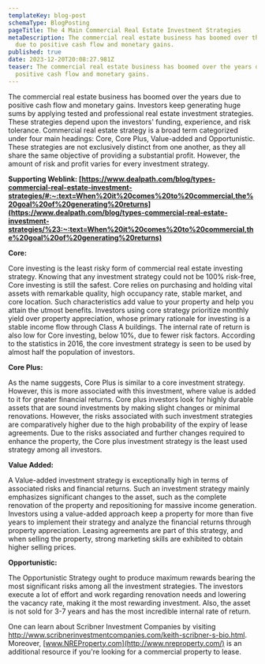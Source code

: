 ```yaml
---
templateKey: blog-post
schemaType: BlogPosting
pageTitle: The 4 Main Commercial Real Estate Investment Strategies
metaDescription: The commercial real estate business has boomed over the years
  due to positive cash flow and monetary gains.
published: true
date: 2023-12-20T20:08:27.981Z
teaser: The commercial real estate business has boomed over the years due to
  positive cash flow and monetary gains.
---
```

The commercial real estate business has boomed over the years due to positive cash flow and monetary gains. Investors keep generating huge sums by applying tested and professional real estate investment strategies. These strategies depend upon the investors' funding, experience, and risk tolerance. Commercial real estate strategy is a broad term categorized under four main headings: Core, Core Plus, Value-added and Opportunistic. These strategies are not exclusively distinct from one another, as they all share the same objective of providing a substantial profit. However, the amount of risk and profit varies for every investment strategy.

**Supporting Weblink: [https://www.dealpath.com/blog/types-commercial-real-estate-investment-strategies/#:~:text=When%20it%20comes%20to%20commercial,the%20goal%20of%20generating%20returns](https://www.dealpath.com/blog/types-commercial-real-estate-investment-strategies/%23:~:text=When%20it%20comes%20to%20commercial,the%20goal%20of%20generating%20returns)**

**Core:**

Core investing is the least risky form of commercial real estate investing strategy. Knowing that any investment strategy could not be 100% risk-free, Core investing is still the safest. Core relies on purchasing and holding vital assets with remarkable quality, high occupancy rate, stable market, and core location. Such characteristics add value to your property and help you attain the utmost benefits. Investors using core strategy prioritize monthly yield over property appreciation, whose primary rationale for investing is a stable income flow through Class A buildings. The internal rate of return is also low for Core investing, below 10%, due to fewer risk factors. According to the statistics in 2016, the core investment strategy is seen to be used by almost half the population of investors.

**Core Plus:**

As the name suggests, Core Plus is similar to a core investment strategy. However, this is more associated with this investment, where value is added to it for greater financial returns. Core plus investors look for highly durable assets that are sound investments by making slight changes or minimal renovations. However, the risks associated with such investment strategies are comparatively higher due to the high probability of the expiry of lease agreements. Due to the risks associated and further changes required to enhance the property, the Core plus investment strategy is the least used strategy among all investors.

**Value Added:**

A Value-added investment strategy is exceptionally high in terms of associated risks and financial returns. Such an investment strategy mainly emphasizes significant changes to the asset, such as the complete renovation of the property and repositioning for massive income generation. Investors using a value-added approach keep a property for more than five years to implement their strategy and analyze the financial returns through property appreciation. Leasing agreements are part of this strategy, and when selling the property, strong marketing skills are exhibited to obtain higher selling prices.

**Opportunistic:**

The Opportunistic Strategy ought to produce maximum rewards bearing the most significant risks among all the investment strategies. The investors execute a lot of effort and work regarding renovation needs and lowering the vacancy rate, making it the most rewarding investment. Also, the asset is not sold for 3-7 years and has the most incredible internal rate of return.

One can learn about Scribner Investment Companies by visiting <http://www.scribnerinvestmentcompanies.com/keith-scribner-s-bio.html>. Moreover, [www.NREProperty.com](http://www.nreproperty.com/) is an additional resource if you're looking for a commercial property to lease.